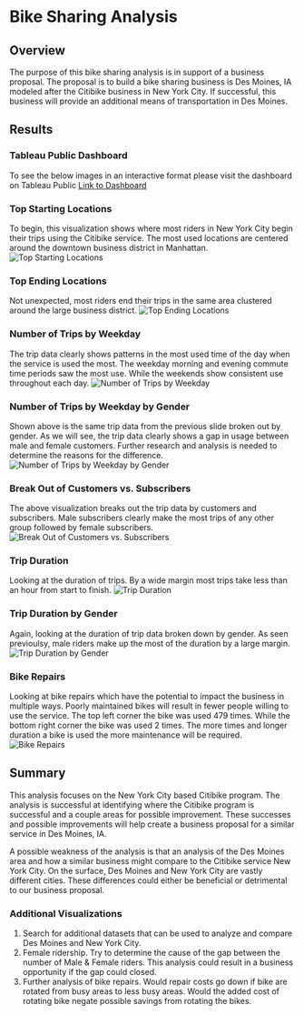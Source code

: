 # Bike Sharing Analysis

## Overview

The purpose of this bike sharing analysis is in support of a business proposal. The proposal is to build a bike sharing business is Des Moines, IA modeled after the Citibike business in New York City. If successful, this business will provide an additional means of transportation in Des Moines. 

## Results

### Tableau Public Dashboard
To see the below images in an interactive format please visit the dashboard on Tableau Public
[Link to Dashboard](https://public.tableau.com/app/profile/david.clark1188/viz/NYC_Citibike_Challenge_16648557938840/Story1?publish=yes)

### Top Starting Locations
To begin, this visualization shows where most riders in New York City begin their trips using the Citibike service. The most used locations are centered around the downtown business district in Manhattan.
![Top Starting Locations](/resources/viz_1-Top_Starting_Locations.png)

### Top Ending Locations
Not unexpected, most riders end their trips in the same area clustered around the large business district. 
![Top Ending Locations](/resources/viz_2-Top_Ending_Locations.png)

### Number of Trips by Weekday
The trip data clearly shows patterns in the most used time of the day when the service is used the most. The weekday morning and evening commute time periods saw the most use. While the weekends show consistent use throughout each day.
![Number of Trips by Weekday](/resources/viz_3-Num_of_Trips_by_Weekday.png)

### Number of Trips by Weekday by Gender
Shown above is the same trip data from the previous slide broken out by gender. As we will see, the trip data clearly shows a gap in usage between male and female customers. Further research and analysis is needed to determine the reasons for the difference.
![Number of Trips by Weekday by Gender](/resources/viz_4-Num_of_Trips_by_Weekday_by_Gender.png)

### Break Out of Customers vs. Subscribers
The above visualization breaks out the trip data by customers and subscribers. Male subscribers clearly make the most trips of any other group followed by female subscribers.
![Break Out of Customers vs. Subscribers](/resources/viz_5-Break_Out_of_Customer_vs_Subscribers.png)

### Trip Duration
Looking at the duration of trips. By a wide margin most trips take less than an hour from start to finish. 
![Trip Duration](/resources/viz_6-Trip_Duration.png)

### Trip Duration by Gender
Again, looking at the duration of trip data broken down by gender. As seen previoulsy, male riders make up the most of the duration by a large margin.
![Trip Duration by Gender](/resources/viz_7-Trip_Duration_by_Gender.png)

### Bike Repairs
Looking at bike repairs which have the potential to impact the business in multiple ways. Poorly maintained bikes will result in fewer people willing to use the service. The top left corner the bike was used 479 times. While the bottom right corner the bike was used 2 times. The more times and longer duration a bike is used the more maintenance will be required.
![Bike Repairs](/resources/viz_8-Bike_Repairs.png)

## Summary

This analysis focuses on the New York City based Citibike program. The analysis is successful at identifying where the Citibike program is successful and a couple areas for possible improvement. These successes and possible improvements will help create a business proposal for a similar service in Des Moines, IA. 

A possible weakness of the analysis is that an analysis of the Des Moines area and how a similar business might compare to the Citibike service New York City. On the surface, Des Moines and New York City are vastly different cities. These differences could either be beneficial or detrimental to our business proposal.

### Additional Visualizations

1. Search for additional datasets that can be used to analyze and compare Des Moines and New York City.
2. Female ridership. Try to determine the cause of the gap between the number of Male & Female riders. This analysis could result in a business opportunity if the gap could closed.
3. Further analysis of bike repairs. Would repair costs go down if bike are rotated from busy areas to less busy areas. Would the added cost of rotating bike negate possible savings from rotating the bikes.